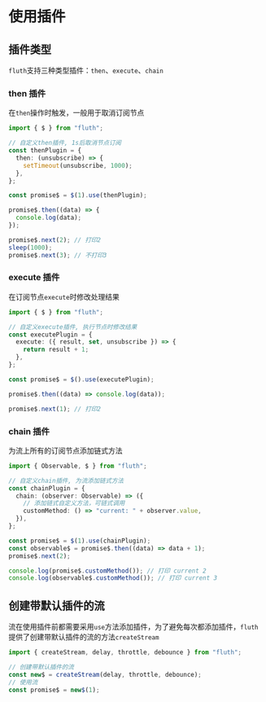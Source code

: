 # 使用插件

## 插件类型

`fluth`支持三种类型插件：`then`、`execute`、`chain`

### then 插件

在`then`操作时触发，一般用于取消订阅节点

```typescript
import { $ } from "fluth";

// 自定义then插件, 1s后取消节点订阅
const thenPlugin = {
  then: (unsubscribe) => {
    setTimeout(unsubscribe, 1000);
  },
};

const promise$ = $(1).use(thenPlugin);

promise$.then((data) => {
  console.log(data);
});

promise$.next(2); // 打印2
sleep(1000);
promise$.next(3); // 不打印3
```

### execute 插件

在订阅节点`execute`时修改处理结果

```typescript
import { $ } from "fluth";

// 自定义execute插件, 执行节点时修改结果
const executePlugin = {
  execute: ({ result, set, unsubscribe }) => {
    return result + 1;
  },
};

const promise$ = $().use(executePlugin);

promise$.then((data) => console.log(data));

promise$.next(1); // 打印2
```

### chain 插件

为流上所有的订阅节点添加链式方法

```typescript
import { Observable, $ } from "fluth";

// 自定义chain插件, 为流添加链式方法
const chainPlugin = {
  chain: (observer: Observable) => ({
    // 添加链式自定义方法，可链式调用
    customMethod: () => "current: " + observer.value,
  }),
};

const promise$ = $(1).use(chainPlugin);
const observable$ = promise$.then((data) => data + 1);
promise$.next(2);

console.log(promise$.customMethod()); // 打印 current 2
console.log(observable$.customMethod()); // 打印 current 3
```

## 创建带默认插件的流

流在使用插件前都需要采用`use`方法添加插件，为了避免每次都添加插件，`fluth`提供了创建带默认插件的流的方法`createStream`

```typescript
import { createStream, delay, throttle, debounce } from "fluth";

// 创建带默认插件的流
const new$ = createStream(delay, throttle, debounce);
// 使用流
const promise$ = new$(1);
```
